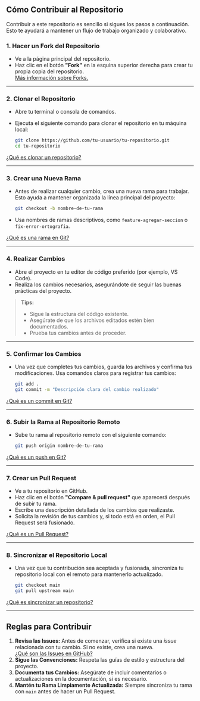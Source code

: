 ## **Cómo Contribuir al Repositorio**

Contribuir a este repositorio es sencillo si sigues los pasos a continuación. Esto te ayudará a mantener un flujo de trabajo organizado y colaborativo.

### **1. Hacer un Fork del Repositorio**

- Ve a la página principal del repositorio.
- Haz clic en el botón **"Fork"** en la esquina superior derecha para crear tu propia copia del repositorio.  
  [Más información sobre Forks.](https://docs.github.com/es/get-started/quickstart/fork-a-repo)

---

### **2. Clonar el Repositorio**

- Abre tu terminal o consola de comandos.
- Ejecuta el siguiente comando para clonar el repositorio en tu máquina local:

  ```bash
  git clone https://github.com/tu-usuario/tu-repositorio.git
  cd tu-repositorio
  ```

[¿Qué es clonar un repositorio?](https://docs.github.com/es/repositories/creating-and-managing-repositories/cloning-a-repository)

---

### **3. Crear una Nueva Rama**

- Antes de realizar cualquier cambio, crea una nueva rama para trabajar. Esto ayuda a mantener organizada la línea principal del proyecto:

  ```bash
  git checkout -b nombre-de-tu-rama
  ```

- Usa nombres de ramas descriptivos, como `feature-agregar-seccion` o `fix-error-ortografia`.

[¿Qué es una rama en Git?](https://git-scm.com/book/es/v2/Ramificaciones-en-Git-Ramificar-y-Mergear)

---

### **4. Realizar Cambios**

- Abre el proyecto en tu editor de código preferido (por ejemplo, VS Code).
- Realiza los cambios necesarios, asegurándote de seguir las buenas prácticas del proyecto.

> **Tips:**
>
> - Sigue la estructura del código existente.
> - Asegúrate de que los archivos editados estén bien documentados.
> - Prueba tus cambios antes de proceder.

---

### **5. Confirmar los Cambios**

- Una vez que completes tus cambios, guarda los archivos y confirma tus modificaciones. Usa comandos claros para registrar tus cambios:

  ```bash
  git add .
  git commit -m "Descripción clara del cambio realizado"
  ```

[¿Qué es un commit en Git?](https://git-scm.com/docs/git-commit)

---

### **6. Subir la Rama al Repositorio Remoto**

- Sube tu rama al repositorio remoto con el siguiente comando:

  ```bash
  git push origin nombre-de-tu-rama
  ```

[¿Qué es un push en Git?](https://git-scm.com/docs/git-push)

---

### **7. Crear un Pull Request**

- Ve a tu repositorio en GitHub.
- Haz clic en el botón **"Compare & pull request"** que aparecerá después de subir tu rama.
- Escribe una descripción detallada de los cambios que realizaste.
- Solicita la revisión de tus cambios y, si todo está en orden, el Pull Request será fusionado.

[¿Qué es un Pull Request?](https://docs.github.com/es/pull-requests)

---

### **8. Sincronizar el Repositorio Local**

- Una vez que tu contribución sea aceptada y fusionada, sincroniza tu repositorio local con el remoto para mantenerlo actualizado.
  ```bash
  git checkout main
  git pull upstream main
  ```

[¿Qué es sincronizar un repositorio?](https://www.atlassian.com/es/git/tutorials/syncing)

---

## **Reglas para Contribuir**

1. **Revisa las Issues:** Antes de comenzar, verifica si existe una _issue_ relacionada con tu cambio. Si no existe, crea una nueva.  
   [¿Qué son las Issues en GitHub?](https://docs.github.com/es/issues)
2. **Sigue las Convenciones:** Respeta las guías de estilo y estructura del proyecto.
3. **Documenta tus Cambios:** Asegúrate de incluir comentarios o actualizaciones en la documentación, si es necesario.
4. **Mantén tu Rama Limpiamente Actualizada:** Siempre sincroniza tu rama con `main` antes de hacer un Pull Request.
